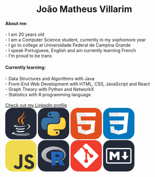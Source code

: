 <h1 align="center">João Matheus Villarim</h1>

<h4>About me:</h4>
- I am 20 years old <br>
- I am a Computer Science student, currently in my sophomore year<br>
- I go to college at Universidade Federal de Campina Grande<br>
- I speak Portuguese, English and am currently learning French<br>
- I'm proud to be trans <br>
<h4>Currently learning:</h4>
- Data Structures and Algorithms with Java<br>
- Front-End Web Development with HTML, CSS, JavaScript and React<br>
- Graph Theory with Python and NetworkX<br>
- Statistics with R programming language<br>

<br>
<a href="https://www.linkedin.com/in/joaomatheusvillarim/" target="_blank"> Check out my Linkedin profile</a> <br>
<img src="/icons/Java-Dark.svg" height="100">
<img src="/icons/Python-Dark.svg" height="100">
<img src="/icons/HTML.svg" height="100">
<img src="/icons/CSS.svg" height="100">
<img src="/icons/JavaScript.svg" height="100">
<img src="/icons/R-Dark.svg" height="100">
<img src="/icons/Git.svg" height="100">
<img src="/icons/Markdown-Dark.svg" height="100">